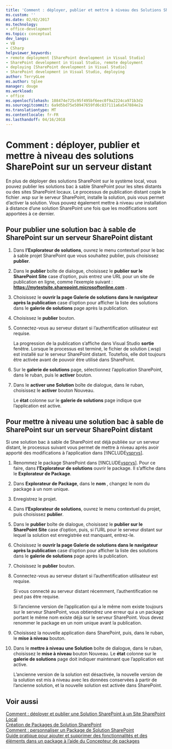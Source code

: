 ```yaml
---
title: 'Comment : déployer, publier et mettre à niveau des Solutions SharePoint sur un serveur distant | Documents Microsoft'
ms.custom: ''
ms.date: 02/02/2017
ms.technology:
- office-development
ms.topic: conceptual
dev_langs:
- VB
- CSharp
helpviewer_keywords:
- remote deployment [SharePoint development in Visual Studio]
- SharePoint development in Visual Studio, remote deployment
- deploying [SharePoint development in Visual Studio]
- SharePoint development in Visual Studio, deploying
author: TerryGLee
ms.author: tglee
manager: douge
ms.workload:
- office
ms.openlocfilehash: 108474e725c95f495bf6eec0f9a2224ca971b3d2
ms.sourcegitcommit: 6a9d5bd75e50947659fd6c837111a6a547884e2a
ms.translationtype: MT
ms.contentlocale: fr-FR
ms.lasthandoff: 04/16/2018
---
```

# <a name="how-to-deploy-publish-and-upgrade-sharepoint-solutions-on-a-remote-server"></a>Comment : déployer, publier et mettre à niveau des solutions SharePoint sur un serveur distant
  En plus de déployer des solutions SharePoint sur le système local, vous pouvez publier les solutions bac à sable SharePoint pour les sites distants ou des sites SharePoint locaux. Le processus de publication distant copie le fichier .wsp sur le serveur SharePoint, installe la solution, puis vous permet d’activer la solution. Vous pouvez également mettre à niveau une installation à distance d’une solution SharePoint une fois que les modifications sont apportées à ce dernier.  
  
## <a name="to-publish-a-sandboxed-sharepoint-solution-to-a-remote-sharepoint-server"></a>Pour publier une solution bac à sable de SharePoint sur un serveur SharePoint distant  
  
1.  Dans **l’Explorateur de solutions**, ouvrez le menu contextuel pour le bac à sable projet SharePoint que vous souhaitez publier, puis choisissez **publier**.  
  
2.  Dans le **publier** boîte de dialogue, choisissez le **publier sur le SharePoint Site** case d’option, puis entrez une URL pour un site de publication en ligne, comme l’exemple suivant : **https://mytestsite.sharepoint.microsoftonline.com** .  
  
3.  Choisissez le **ouvrir la page Galerie de solutions dans le navigateur après la publication** case d’option pour afficher la liste des solutions dans le **galerie de solutions** page après la publication.  
  
4.  Choisissez le **publier** bouton.  
  
5.  Connectez-vous au serveur distant si l’authentification utilisateur est requise.  
  
     La progression de la publication s’affiche dans Visual Studio **sortie** fenêtre. Lorsque le processus est terminé, le fichier de solution (.wsp) est installé sur le serveur SharePoint distant. Toutefois, elle doit toujours être activée avant de pouvoir être utilisé dans SharePoint.  
  
6.  Sur le **galerie de solutions** page, sélectionnez l’application SharePoint, dans le ruban, puis le **activer** bouton.  
  
7.  Dans le **activer une Solution** boîte de dialogue, dans le ruban, choisissez le **activer** bouton Nouveau.  
  
     Le **état** colonne sur le **galerie de solutions** page indique que l’application est active.  
  
## <a name="to-upgrade-a-sandboxed-sharepoint-solution-on-a-remote-sharepoint-server"></a>Pour mettre à niveau une solution bac à sable de SharePoint sur un serveur SharePoint distant  
 Si une solution bac à sable de SharePoint est déjà publiée sur un serveur distant, le processus suivant vous permet de mettre à niveau après avoir apporté des modifications à l’application dans [!INCLUDE[vsprvs](../sharepoint/includes/vsprvs-md.md)].  
  
1.  Renommez le package SharePoint dans [!INCLUDE[vsprvs](../sharepoint/includes/vsprvs-md.md)]. Pour ce faire, dans **l’Explorateur de solutions** ouvrir le package. Il s’affiche dans le **Explorateur de Package**.  
  
2.  Dans **Explorateur de Package**, dans le **nom** , changez le nom du package à un nom unique.  
  
3.  Enregistrez le projet.  
  
4.  Dans **l’Explorateur de solutions**, ouvrez le menu contextuel du projet, puis choisissez **publier**.  
  
5.  Dans le **publier** boîte de dialogue, choisissez le **publier sur le SharePoint Site** case d’option, puis, si l’URL pour le serveur distant sur lequel la solution est enregistrée est manquant, entrez-le.  
  
6.  Choisissez le **ouvrir la page Galerie de solutions dans le navigateur après la publication** case d’option pour afficher la liste des solutions dans le **galerie de solutions** page après la publication.  
  
7.  Choisissez le **publier** bouton.  
  
8.  Connectez-vous au serveur distant si l’authentification utilisateur est requise.  
  
     Si vous connecté au serveur distant récemment, l’authentification ne peut pas être requise.  
  
     Si l’ancienne version de l’application qui a le même nom existe toujours sur le serveur SharePoint, vous obtiendrez une erreur qui a un package portant le même nom existe déjà sur le serveur SharePoint. Vous devez renommer le package en un nom unique avant la publication.  
  
9. Choisissez la nouvelle application dans SharePoint, puis, dans le ruban, le **mise à niveau** bouton.  
  
10. Dans le **mettre à niveau une Solution** boîte de dialogue, dans le ruban, choisissez le **mise à niveau** bouton Nouveau. Le **état** colonne sur le **galerie de solutions** page doit indiquer maintenant que l’application est active.  
  
     L’ancienne version de la solution est désactivée, la nouvelle version de la solution est mis à niveau avec les données conservées à partir de l’ancienne solution, et la nouvelle solution est activée dans SharePoint.  
  
## <a name="see-also"></a>Voir aussi  
 [Comment : déployer et publier une Solution SharePoint à un Site SharePoint Local](../sharepoint/how-to-deploy-and-publish-a-sharepoint-solution-to-a-local-sharepoint-site.md)   
 [Création de Packages de Solution SharePoint](../sharepoint/creating-sharepoint-solution-packages.md)   
 [Comment : personnaliser un Package de Solution SharePoint](../sharepoint/how-to-customize-a-sharepoint-solution-package.md)   
 [Guide pratique pour ajouter et supprimer des fonctionnalités et des éléments dans un package à l’aide du Concepteur de packages](../sharepoint/how-to-add-and-remove-features-and-items-to-a-package-by-using-the-package-designer.md)  
  
  